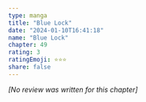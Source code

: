 ```yaml
---
type: manga
title: "Blue Lock"
date: "2024-01-10T16:41:18"
name: "Blue Lock"
chapter: 49
rating: 3
ratingEmoji: ⭐️⭐️⭐️
share: false
---
```


*[No review was written for this chapter]*
